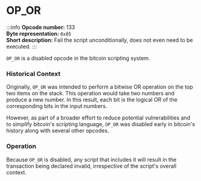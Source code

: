 # OP_OR
:::info
**Opcode number:** 133  
**Byte representation:** `0x85`  
**Short description:** Fail the script unconditionally, does not even need to be executed.
:::

`OP_OR` is a disabled opcode in the bitcoin scripting system.

### Historical Context
Originally, `OP_OR` was intended to perform a bitwise OR operation on the top two items on the stack. This operation would take two numbers and produce a new number. In this result, each bit is the logical OR of the corresponding bits in the input numbers.

However, as part of a broader effort to reduce potential vulnerabilities and to simplify bitcoin's scripting language, `OP_OR` was disabled early in bitcoin's history along with several other opcodes.

### Operation
Because `OP_OR` is disabled, any script that includes it will result in the transaction being declared invalid, irrespective of the script's overall context.
